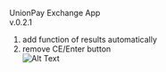 UnionPay Exchange App	
v.0.2.1		
1. add function of results automatically	
2. remove CE/Enter button	
![Alt Text](images/v0.2.1png)	
